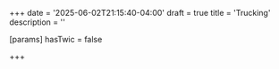 +++
date = '2025-06-02T21:15:40-04:00'
draft = true
title = 'Trucking'
description = ''

[params]
  hasTwic = false

+++

